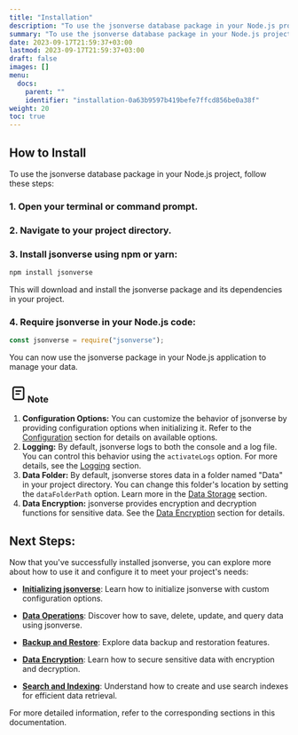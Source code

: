 ```yaml
---
title: "Installation"
description: "To use the jsonverse database package in your Node.js project, follow these steps:"
summary: "To use the jsonverse database package in your Node.js project, follow these steps:"
date: 2023-09-17T21:59:37+03:00
lastmod: 2023-09-17T21:59:37+03:00
draft: false
images: []
menu:
  docs:
    parent: ""
    identifier: "installation-0a63b9597b419befe7ffcd856be0a38f"
weight: 20
toc: true
---
```


## How to Install

To use the jsonverse database package in your Node.js project, follow these steps:

### 1. **Open your terminal or command prompt**.

### 2. **Navigate to your project directory**.

### 3. **Install jsonverse using npm or yarn**:

   ```bash
   npm install jsonverse
   ```

   This will download and install the jsonverse package and its dependencies in your project.

### 4. **Require jsonverse in your Node.js code**:

```javascript
const jsonverse = require("jsonverse");
```

You can now use the jsonverse package in your Node.js application to manage your data.

<div class="note-element">
  <h3 class="note-h3">
    <svg
      class="inline me-3 mb-1 text-lg text-green-60 dark:text-green-40"
      width="2em"
      height="2em"
      viewBox="0 0 72 72"
      fill="none"
      xmlns="http://www.w3.org/2000/svg"
    >
      <g clip-path="url(#clip0_40_48064)">
        <path
          d="M24 27C24 25.3431 25.3431 24 27 24H45C46.6569 24 48 25.3431 48 27C48 28.6569 46.6569 30 45 30H27C25.3431 30 24 28.6569 24 27Z"
          fill="currentColor"
        ></path>
        <path
          d="M24 39C24 37.3431 25.3431 36 27 36H39C40.6569 36 42 37.3431 42 39C42 40.6569 40.6569 42 39 42H27C25.3431 42 24 40.6569 24 39Z"
          fill="currentColor"
        ></path>
        <path
          fill-rule="evenodd"
          clip-rule="evenodd"
          d="M12 18C12 13.0294 16.0294 9 21 9H51C55.9706 9 60 13.0294 60 18V54C60 58.9706 55.9706 63 51 63H21C16.0294 63 12 58.9706 12 54V18ZM21 15H51C52.6569 15 54 16.3431 54 18V54C54 55.6569 52.6569 57 51 57H21C19.3431 57 18 55.6569 18 54V18C18 16.3431 19.3431 15 21 15Z"
          fill="currentColor"
        ></path>
      </g>
      <defs>
        <clipPath id="clip0_40_48064">
          <rect width="72" height="72" fill="white"></rect>
        </clipPath>
      </defs></svg>Note
  </h3>
  <div class="relative">
    <div class="py-2">
      <ol>
        <li>
          <strong>Configuration Options:</strong> You can customize the behavior
          of jsonverse by providing configuration options when initializing it.
          Refer to the <a href="#configuration">Configuration</a> section for
          details on available options.
        </li>
        <li>
          <strong>Logging:</strong> By default, jsonverse logs to both the
          console and a log file. You can control this behavior using the
          <code>activateLogs</code> option. For more details, see the
          <a href="#logging">Logging</a> section.
        </li>
        <li>
          <strong>Data Folder:</strong> By default, jsonverse stores data in a
          folder named "Data" in your project directory. You can change this
          folder's location by setting the <code>dataFolderPath</code> option.
          Learn more in the <a href="#data-storage">Data Storage</a> section.
        </li>
        <li>
          <strong>Data Encryption:</strong> jsonverse provides encryption and
          decryption functions for sensitive data. See the
          <a href="/docs/1.3.1/data-encryption/encrypting-sensitive-data/">Data Encryption</a> section for details.
        </li>
      </ol>
    </div>
  </div>
</div>

## Next Steps:

Now that you've successfully installed jsonverse, you can explore more about how to use it and configure it to meet your project's needs:

- [**Initializing jsonverse**](/docs/1.3.1/getting-started/initializing-jsonverse/): Learn how to initialize jsonverse with custom configuration options.

- [**Data Operations**](/docs/1.3.1/data-operations/saving-data/): Discover how to save, delete, update, and query data using jsonverse.

- [**Backup and Restore**](/docs/1.3.1/backup-and-restore/creating-data-backups/): Explore data backup and restoration features.

- [**Data Encryption**](/docs/1.3.1/data-encryption/encrypting-sensitive-data/): Learn how to secure sensitive data with encryption and decryption.

- [**Search and Indexing**](/docs/1.3.1/search-and-indexing/initializing-search-index/): Understand how to create and use search indexes for efficient data retrieval.

For more detailed information, refer to the corresponding sections in this documentation.
